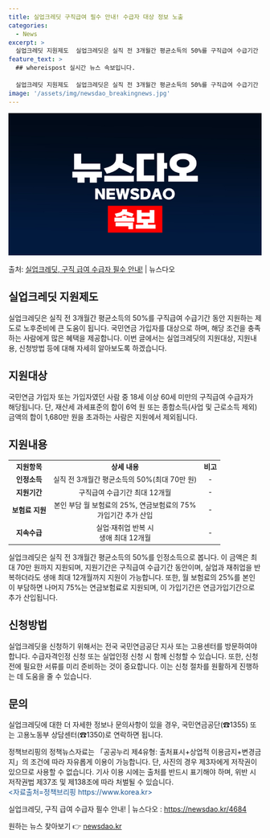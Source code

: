 ```yaml
---
title: 실업크레딧 구직급여 필수 안내! 수급자 대상 정보 노출
categories:
  - News
excerpt: >
  실업크레딧 지원제도  실업크레딧은 실직 전 3개월간 평균소득의 50%를 구직급여 수급기간 동안 지원하는 제도…
feature_text: >
  ## whereispost 실시간 뉴스 속보입니다.

  실업크레딧 지원제도  실업크레딧은 실직 전 3개월간 평균소득의 50%를 구직급여 수급기간 동안 지원하는 제도…
image: '/assets/img/newsdao_breakingnews.jpg'
---
```


![뉴스다오 속보](/assets/img/newsdao_breakingnews.jpg)

<p>출처: <a href="https://newsdao.kr/4684" rel="dofollow">실업크레딧, 구직 급여 수급자 필수 안내!</a> | 뉴스다오</p>

<h2 data-ke-size="size26">실업크레딧 지원제도</h2>
<p data-ke-size="size16">실업크레딧은 실직 전 3개월간 평균소득의 50%를 구직급여 수급기간 동안 지원하는 제도로 노후준비에 큰 도움이 됩니다. 국민연금 가입자를 대상으로 하며, 해당 조건을 충족하는 사람에게 많은 혜택을 제공합니다. 이번 글에서는 실업크레딧의 지원대상, 지원내용, 신청방법 등에 대해 자세히 알아보도록 하겠습니다.</p>

<h2 data-ke-size="size26">지원대상</h2>
<p data-ke-size="size16">국민연금 가입자 또는 가입자였던 사람 중 18세 이상 60세 미만의 구직급여 수급자가 해당됩니다. 단, 재산세 과세표준의 합이 6억 원 또는 종합소득(사업 및 근로소득 제외)금액의 합이 1,680만 원을 초과하는 사람은 지원에서 제외됩니다.</p>

<h2 data-ke-size="size26">지원내용</h2>
<table>
  <tr>
    <td style="text-align: center; height: 17px;"><b>지원항목</b></td>
    <td style="text-align: center; height: 17px;"><b>상세 내용</b></td>
    <td style="text-align: center; height: 17px;"><b>비고</b></td>
  </tr>
  <tr>
    <td style="text-align: center; height: 17px;"><b>인정소득</b></td>
    <td style="text-align: center; height: 17px;">실직 전 3개월간 평균소득의 50%(최대 70만 원)</td>
    <td style="text-align: center; height: 17px;">-</td>
  </tr>
  <tr>
    <td style="text-align: center; height: 17px;"><b>지원기간</b></td>
    <td style="text-align: center; height: 17px;">구직급여 수급기간 최대 12개월</td>
    <td style="text-align: center; height: 17px;">-</td>
  </tr>
  <tr>
    <td style="text-align: center; height: 17px;"><b>보험료 지원</b></td>
    <td style="text-align: center; height: 17px;">본인 부담 월 보험료의 25%, 연금보험료의 75%<br>가입기간 추가 산입</td>
    <td style="text-align: center; height: 17px;">-</td>
  </tr>
  <tr>
    <td style="text-align: center; height: 17px;"><b>지속수급</b></td>
    <td style="text-align: center; height: 17px;">실업·재취업 반복 시<br>생애 최대 12개월</td>
    <td style="text-align: center; height: 17px;">-</td>
  </tr>
</table>
<p data-ke-size="size16">실업크레딧은 실직 전 3개월간 평균소득의 50%를 인정소득으로 봅니다. 이 금액은 최대 70만 원까지 지원되며, 지원기간은 구직급여 수급기간 동안이며, 실업과 재취업을 반복하더라도 생애 최대 12개월까지 지원이 가능합니다. 또한, 월 보험료의 25%를 본인이 부담하면 나머지 75%는 연금보험료로 지원되며, 이 가입기간은 연금가입기간으로 추가 산입됩니다.</p>

<h2 data-ke-size="size26">신청방법</h2>
<p data-ke-size="size16">실업크레딧을 신청하기 위해서는 전국 국민연금공단 지사 또는 고용센터를 방문하여야 합니다. 수급자격인정 신청 또는 실업인정 신청 시 함께 신청할 수 있습니다. 또한, 신청 전에 필요한 서류를 미리 준비하는 것이 중요합니다. 이는 신청 절차를 원활하게 진행하는 데 도움을 줄 수 있습니다.</p>

<h2 data-ke-size="size26">문의</h2>
<p data-ke-size="size16">실업크레딧에 대한 더 자세한 정보나 문의사항이 있을 경우, 국민연금공단(☎1355) 또는 고용노동부 상담센터(☎1350)로 연락하면 됩니다.</p>
<p data-ke-size="size16">정책브리핑의 정책뉴스자료는 「공공누리 제4유형: 출처표시+상업적 이용금지+변경금지」의 조건에 따라 자유롭게 이용이 가능합니다. 단, 사진의 경우 제3자에게 저작권이 있으므로 사용할 수 없습니다. 기사 이용 시에는 출처를 반드시 표기해야 하며, 위반 시 저작권법 제37조 및 제138조에 따라 처벌될 수 있습니다. <br><span style="color: #1a5490;">&lt;자료출처=정책브리핑 https://www.korea.kr&gt;</span></p>
<p data-ke-size="size16">실업크레딧, 구직 급여 수급자 필수 안내! | 뉴스다오 : <a href="https://newsdao.kr/4684">https://newsdao.kr/4684</a></p> 

원하는 뉴스 찾아보기 👉 <a href="https://newsdao.kr" rel="dofollow">newsdao.kr</a>


